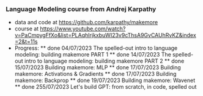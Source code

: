 ### Language Modeling course from Andrej Karpathy
* data and code at https://github.com/karpathy/makemore
* course at https://www.youtube.com/watch?v=PaCmpygFfXo&list=PLAqhIrjkxbuWI23v9cThsA9GvCAUhRvKZ&index=2&t=11s
* Progress:
** done 04/07/2023 The spelled-out intro to language modeling: building makemore PART 1
** done 14/07/2023 The spelled-out intro to language modeling: building makemore PART 2
** done 15/07/2023 Building makemore: MLP
** done 17/07/2023 Building makemore: Activations & Gradients
** done 17/07/2023 Building makemore: Backprop
** done 19/07/2023 Building makemore: Wavenet
** done 255/07/2023 Let's build GPT: from scratch, in code, spelled out

